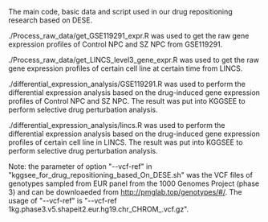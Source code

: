 The main code, basic data and script used in our drug repositioning research based on DESE.

./Process_raw_data/get_GSE119291_expr.R was used to get the raw gene expression profiles of Control NPC and SZ NPC from GSE119291.

./Process_raw_data/get_LINCS_level3_gene_expr.R was used to get the raw gene expression profiles of certain cell line at certain time from LINCS.

./differential_expression_analysis/GSE119291.R was used to perform the differential expression analysis based on the drug-induced gene expression profiles of Control NPC and SZ NPC. The result was put into KGGSEE to perform selective drug perturbation analysis.

./differential_expression_analysis/lincs.R was used to perform the differential expression analysis based on the drug-induced gene expression profiles of certain cell line in LINCS. The result was put into KGGSEE to perform selective drug perturbation analysis.

Note: the parameter of option "--vcf-ref" in "kggsee_for_drug_repositioning_based_On_DESE.sh" was the VCF files of genotypes sampled from EUR panel from the 1000 Genomes Project (phase 3) and can be downloaeded from http://pmglab.top/genotypes/#/. The usage of "--vcf-ref" is "--vcf-ref 1kg.phase3.v5.shapeit2.eur.hg19.chr_CHROM_.vcf.gz".
